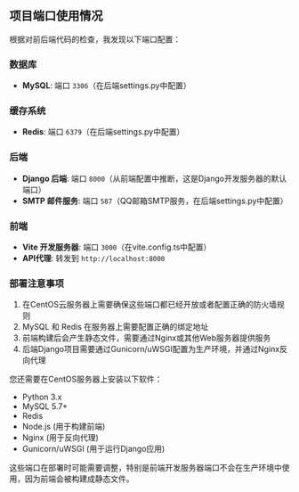 ## 项目端口使用情况

根据对前后端代码的检查，我发现以下端口配置：

### 数据库
- **MySQL**: 端口 `3306`（在后端settings.py中配置）

### 缓存系统
- **Redis**: 端口 `6379`（在后端settings.py中配置）

### 后端
- **Django 后端**: 端口 `8000`（从前端配置中推断，这是Django开发服务器的默认端口）
- **SMTP 邮件服务**: 端口 `587`（QQ邮箱SMTP服务，在后端settings.py中配置）

### 前端
- **Vite 开发服务器**: 端口 `3000`（在vite.config.ts中配置）
- **API代理**: 转发到 `http://localhost:8000`

### 部署注意事项
1. 在CentOS云服务器上需要确保这些端口都已经开放或者配置正确的防火墙规则
2. MySQL 和 Redis 在服务器上需要配置正确的绑定地址
3. 前端构建后会产生静态文件，需要通过Nginx或其他Web服务器提供服务
4. 后端Django项目需要通过Gunicorn/uWSGI配置为生产环境，并通过Nginx反向代理

您还需要在CentOS服务器上安装以下软件：
- Python 3.x
- MySQL 5.7+
- Redis
- Node.js (用于构建前端)
- Nginx (用于反向代理)
- Gunicorn/uWSGI (用于运行Django应用)

这些端口在部署时可能需要调整，特别是前端开发服务器端口不会在生产环境中使用，因为前端会被构建成静态文件。
